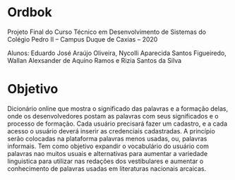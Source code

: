 # Ordbok

Projeto Final do Curso Técnico em Desenvolvimento de Sistemas do Colégio Pedro II – Campus Duque de Caxias – 2020

Alunos: Eduardo José Araújo Oliveira, Nycolli Aparecida Santos Figueiredo, Wallan Alexsander de Aquino Ramos e Rizia Santos da Silva

# Objetivo

Dicionário online que mostra o significado das palavras e a formação delas, onde os desenvolvedores postam as palavras com seus significados e o processo de formação. Cada usuário precisará fazer um cadastro, e a cada acesso o usuário deverá inserir as credenciais cadastradas. A princípio serão colocadas na plataforma palavras menos usadas, ou, palavras informais. Tem como objetivo expandir o vocabulário do usuário com palavras nao muitos usuais e alternativas para aumentar a variedade linguistica para utilizar nas redações dos vestibulares e aumentar o conhecimento de palavras usadas em literaturas nacionais arcaicas.

